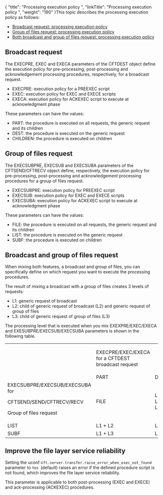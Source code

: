 {
    "title": "Processing execution policy ",
    "linkTitle": "Processing execution policy ",
    "weight": "190"
}This topic describes the processing execution policy as follows:

-   [Broadcast request: processing execution policy](#Broadcas)
-   [Group of files request: processing execution policy](#Group)
-   [Both broadcast and group of files request: processing execution policy](#Broadcas2)

<span id="Broadcas"></span>

## Broadcast request

The EXECPRE, EXEC and EXECA parameters of the CFTDEST object define the execution policy for pre-processing, post-processing and acknowledgement processing procedures, respectively, for a broadcast request.

-   EXECPRE: execution policy for a PREEXEC script
-   EXEC: execution policy for EXEC and EXECE scripts
-   EXECA: execution policy for ACKEXEC script to execute at acknowledgment phase

These parameters can have the values:

-   PART: the procedure is executed on all requests, the generic request and its children
-   DEST: the procedure is executed on the generic request
-   CHILDREN: the procedure is executed on children

<span id="Group"></span>

## Group of files request

The EXECSUBPRE, EXECSUB and EXECSUBA parameters of the CFTSEND/CFTRECV object define, respectively, the execution policy for pre-processing, post-processing and acknowledgement processing procedures for a group of files request.

-   EXECSUBPRE: execution policy for PREEXEC script
-   EXECSUB: execution policy for EXEC and EXECE scripts
-   EXECSUBA: execution policy for ACKEXEC script to execute at acknowledgment phase

These parameters can have the values:

-   FILE: the procedure is executed on all requests, the generic request and its children
-   LIST: the procedure is executed on the generic request
-   SUBF: the procedure is executed on children

<span id="Broadcas2"></span>

## Broadcast and group of files request

When mixing both features, a broadcast and group of files, you can specifically define on which request you want to execute the processing procedures.

The result of mixing a broadcast with a group of files creates 3 levels of requests:

-   L1: generic request of broadcast
-   L2: child of generic request of broadcast (L2) and generic request of group of files
-   L3: child of generic request of group of files (L3)

The processing level that is executed when you mix EXEXPRE/EXEC/EXECA and EXESUBPRE/EXECSUB/EXECSUBA parameters is shown in the following table.

<table>
   <tbody>
      <tr>
         <td>          </td>
         <td><p>EXECPRE/EXEC/EXECA for a CFTDEST broadcast request</p>         </td>
      </tr>
      <tr>
         <td>          </td>
         <td>PART         </td>
         <td>DEST         </td>
         <td>CHILDREN         </td>
      </tr>
      <tr>
         <td>EXECSUBPRE/EXECSUB/EXECSUBA<br />
for
<p>CFTSEND/SEND/CFTRECV/RECV</p>
<p>Group of files request</p>         </td>
         <td>FILE         </td>
         <td>L1 + L2 + L3         </td>
         <td>L1         </td>
         <td>L2 + L3         </td>
      </tr>
      <tr>
         <td>LIST         </td>
         <td>L1 + L2         </td>
         <td>L1         </td>
         <td>L2         </td>
      </tr>
      <tr>
         <td>SUBF         </td>
         <td>L1 + L3         </td>
         <td>L1         </td>
         <td>L3         </td>
      </tr>
   </tbody>
</table>

## Improve the file layer service reliability

Setting the uconf c`ft.server.transfer.raise_error_when_exec_not_found `parameter to `Yes `(default) raises an error if the defined procedure script is not found, which improves the file layer service reliability.

This parameter is applicable to both post-processing (EXEC and EXECE) and ack-processing (ACKEXEC) procedures.
